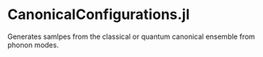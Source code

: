 # CanonicalConfigurations.jl
 Generates samlpes from the classical or quantum canonical ensemble from phonon modes.

